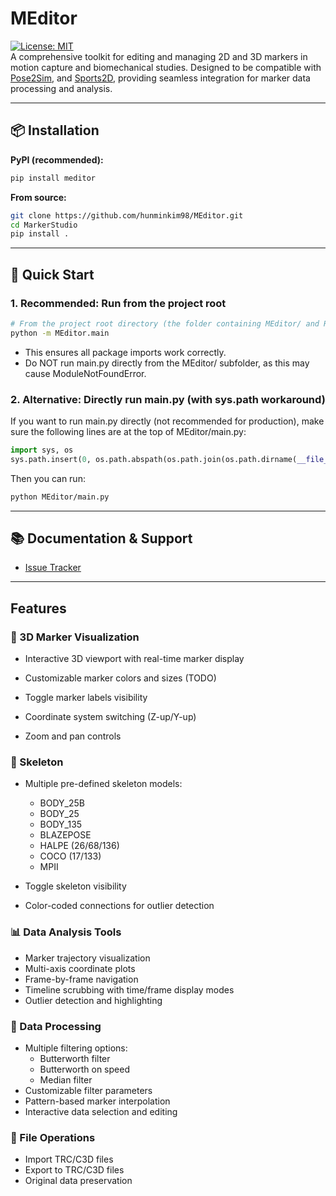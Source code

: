 # MEditor
[![License: MIT](https://img.shields.io/badge/License-MIT-yellow.svg)](LICENSE)\
A comprehensive toolkit for editing and managing 2D and 3D markers in motion capture and biomechanical studies. Designed to be compatible with [Pose2Sim](https://github.com/perfanalytics/pose2sim), and [Sports2D](https://github.com/davidpagnon/Sports2D), providing seamless integration for marker data processing and analysis.

---

## 📦 Installation

**PyPI (recommended):**
```bash
pip install meditor
```

**From source:**
```bash
git clone https://github.com/hunminkim98/MEditor.git
cd MarkerStudio
pip install .
```

---

## 🚀 Quick Start

### 1. Recommended: Run from the project root

```bash
# From the project root directory (the folder containing MEditor/ and README.md)
python -m MEditor.main
```

- This ensures all package imports work correctly.
- Do NOT run main.py directly from the MEditor/ subfolder, as this may cause ModuleNotFoundError.

### 2. Alternative: Directly run main.py (with sys.path workaround)

If you want to run main.py directly (not recommended for production), make sure the following lines are at the top of MEditor/main.py:

```python
import sys, os
sys.path.insert(0, os.path.abspath(os.path.join(os.path.dirname(__file__), '..')))
```

Then you can run:

```bash
python MEditor/main.py
```

---

## 📚 Documentation & Support
- [Issue Tracker](https://github.com/hunminkim98/MEditor/issues)

---

## Features

### 🎯 3D Marker Visualization

- Interactive 3D viewport with real-time marker display

- Customizable marker colors and sizes (TODO)

- Toggle marker labels visibility

- Coordinate system switching (Z-up/Y-up)

- Zoom and pan controls

### 🦴 Skeleton 

- Multiple pre-defined skeleton models:

  - BODY_25B
  - BODY_25
  - BODY_135
  - BLAZEPOSE
  - HALPE (26/68/136)
  - COCO (17/133)
  - MPII
- Toggle skeleton visibility
- Color-coded connections for outlier detection
### 📊 Data Analysis Tools
- Marker trajectory visualization
- Multi-axis coordinate plots
- Frame-by-frame navigation
- Timeline scrubbing with time/frame display modes
- Outlier detection and highlighting
### 🔧 Data Processing
- Multiple filtering options:
  - Butterworth filter
  - Butterworth on speed
  - Median filter
- Customizable filter parameters
- Pattern-based marker interpolation
- Interactive data selection and editing
### 💾 File Operations
- Import TRC/C3D files
- Export to TRC/C3D files
- Original data preservation

